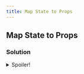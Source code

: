 ```yaml
---
title: Map State to Props
---
```

## Map State to Props

### Solution
<details>
  <summary>Spoiler!</summary>

```jsx
const state = [];

// change code below this line
const mapStateToProps = (state)=>{
  return {
    messages: state
  }
}
```

</details>

<!-- The article goes here, in GitHub-flavored Markdown. Feel free to add YouTube videos, images, and CodePen/JSBin embeds  -->

